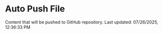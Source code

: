 # Auto Push File

Content that will be pushed to GitHub repository.
Last updated: 07/26/2025, 12:36:33 PM